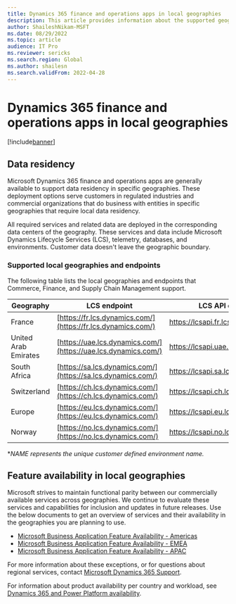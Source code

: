 ```yaml
---
title: Dynamics 365 finance and operations apps in local geographies
description: This article provides information about the supported geographies and endpoints for Microsoft Dynamics 365 finance and operations apps.
author: ShaileshNikam-MSFT
ms.date: 08/29/2022
ms.topic: article
audience: IT Pro
ms.reviewer: sericks
ms.search.region: Global
ms.author: shailesn
ms.search.validFrom: 2022-04-28
---
```


# Dynamics 365 finance and operations apps in local geographies

[!include[banner](../includes/banner.md)]

## Data residency

Microsoft Dynamics 365 finance and operations apps are generally available to support data residency in specific geographies. These deployment options serve customers in regulated industries and commercial organizations that do business with entities in specific geographies that require local data residency.

All required services and related data are deployed in the corresponding data centers of the geography. These services and data include Microsoft Dynamics Lifecycle Services (LCS), telemetry, databases, and environments. Customer data doesn't leave the geographic boundary.

### Supported local geographies and endpoints

The following table lists the local geographies and endpoints that Commerce, Finance, and Supply Chain Management support.

| Geography | LCS endpoint | LCS API endpoint | Environment endpoint* |
|-----------|--------------|------------------|----------------------|
| France | [https://fr.lcs.dynamics.com/](https://fr.lcs.dynamics.com/) | https://lcsapi.fr.lcs.dynamics.com | https://NAME.operations.fr.dynamics.com/ |
| United Arab Emirates | [https://uae.lcs.dynamics.com/](https://uae.lcs.dynamics.com/) | https://lcsapi.uae.lcs.dynamics.com | https://NAME.operations.uae.dynamics.com/ |
| South Africa | [https://sa.lcs.dynamics.com/](https://sa.lcs.dynamics.com/) | https://lcsapi.sa.lcs.dynamics.com | https://NAME.operations.sa.dynamics.com/ |
| Switzerland | [https://ch.lcs.dynamics.com/](https://ch.lcs.dynamics.com/) | https://lcsapi.ch.lcs.dynamics.com | https://NAME.operations.ch.dynamics.com/ |
| Europe | [https://eu.lcs.dynamics.com/](https://eu.lcs.dynamics.com/) | https://lcsapi.eu.lcs.dynamics.com | https://NAME.operations.eu.dynamics.com/ |
| Norway | [https://no.lcs.dynamics.com/](https://no.lcs.dynamics.com/) | https://lcsapi.no.lcs.dynamics.com | https://NAME.operations.no.dynamics.com/ |

**NAME represents the unique customer defined environment name.*

## Feature availability in local geographies

Microsoft strives to maintain functional parity between our commercially available services across geographies. We continue to evaluate these services and capabilities for inclusion and updates in future releases. Use the below documents to get an overview of services and their availability in the geographies you are planning to use. 

*	[Microsoft Business Application Feature Availability - Americas](https://aka.ms/bapfunctionalparityamericas)
*	[Microsoft Business Application Feature Availability - EMEA](https://aka.ms/bapfunctionalparityemea)
*	[Microsoft Business Application Feature Availability - APAC](https://aka.ms/bapfunctionalparityapac)

For more information about these exceptions, or for questions about regional services, contact [Microsoft Dynamics 365 Support](https://dynamics.microsoft.com/support/).

For information about product availability per country and workload, see [Dynamics 365 and Power Platform availability](https://dynamics.microsoft.com/availability-reports/).

